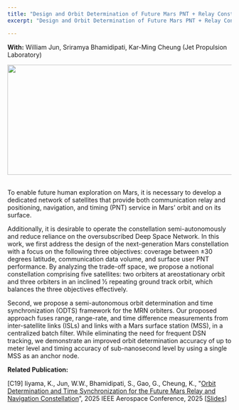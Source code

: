 ```yaml
---
title: "Design and Orbit Determination of Future Mars PNT + Relay Constellation"
excerpt: "Design and Orbit Determination of Future Mars PNT + Relay Constellation"

---
```

**With:** William Jun, Sriramya Bhamidipati, Kar-Ming Cheung (Jet Propulsion Laboratory) <br>

<div style="text-align: center;">
<img src = "https://dl.dropboxusercontent.com/s/ucedetrkfq5vqkv1w4cgq/two_way_link_mars.png?rlkey=gsq7n1brakiwdrei22z9nnetf&st=mvis8q98&dl=0"
style="height: 248px; width:717px;">
</div>
<br>
<div style="text-align: center;">
</div>


To enable future human exploration on Mars, it is necessary to develop a dedicated network of satellites that
provide both communication relay and positioning, navigation, and timing (PNT) service in Mars’ orbit and on its surface.

Additionally, it is desirable to operate the constellation semi-autonomously and reduce reliance on the oversubscribed Deep Space Network. In this work, we first address the design of the next-generation Mars constellation with a focus on the following three objectives: coverage between ±30 degrees latitude, communication data volume, and surface user PNT performance. 
By analyzing the trade-off space, we propose a notional constellation comprising five satellites: two orbiters at areostationary orbit and three orbiters in an inclined 1⁄2 repeating ground track orbit, which balances the three objectives effectively. 

Second, we propose a semi-autonomous orbit determination and time synchronization (ODTS) framework for the MRN orbiters. Our proposed approach fuses range, range-rate, and time difference measurements from inter-satellite links (ISLs) and links with a Mars surface station (MSS), in a centralized batch filter. While eliminating the need for frequent DSN tracking, we demonstrate an improved orbit determination accuracy of up to meter level
and timing accuracy of sub-nanosecond level by using a single MSS as an anchor node.

**Related Publication:** 

[C19] Iiyama, K., Jun, W.W., Bhamidipati, S., Gao, G., Cheung, K., "[Orbit Determination and Time Synchronization for the Future Mars Relay and Navigation Constellation](https://drive.google.com/file/d/1twq226bUb49lHmHscmDmMYOVVbDe5ZC3/view)”, 2025 IEEE Aerospace Conference, 2025  [[Slides](https://drive.google.com/file/d/1Gzs4zH-eJYU9DZLOz_p6VN5kWJtaaRat/view)]